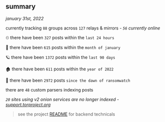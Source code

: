 
## summary
_january 31st, 2022_

currently tracking `88` groups across `127` relays & mirrors - _`56` currently online_

⏲ there have been `327` posts within the `last 24 hours`

🦈 there have been `615` posts within the `month of january`

🪐 there have been `1372` posts within the `last 90 days`

🏚 there have been `611` posts within the `year of 2022`

🦕 there have been `2972` posts `since the dawn of ransomwatch`

there are `48` custom parsers indexing posts

_`20` sites using v2 onion services are no longer indexed - [support.torproject.org](https://support.torproject.org/onionservices/v2-deprecation/)_

> see the project [README](https://github.com/thetanz/ransomwatch#ransomwatch--) for backend technicals
